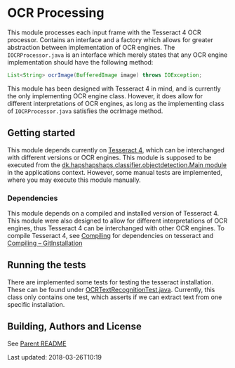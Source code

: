 # OCR Processing
This module processes each input frame with the Tesseract 4 OCR processor.
Contains an interface and a factory which allows for greater abstraction between implementation of OCR engines.
The `IOCRProcessor.java` is an interface which merely states that any OCR engine implementation should have the following method:
```java
List<String> ocrImage(BufferedImage image) throws IOException;
```
This module has been designed with Tesseract 4 in mind, and is currently the only implementing OCR engine class.
However, it does allow for different interpretations of OCR engines, as long as the implementing class of `IOCRProcessor.java` satisfies the ocrImage method.

## Getting started
This module depends currently on [Tesseract 4](https://github.com/tesseract-ocr/tesseract/tree/4.00.00alpha), which can be interchanged with different versions or OCR engines.
This module is supposed to be executed from the [dk.hapshapshaps.classifier.objectdetection.Main module](../main/README.md) in the applications context.
However, some manual tests are implemented, where you may execute this module manually.  


### Dependencies
This module depends on a compiled and installed version of Tesseract 4.
This module were also designed to allow for different interpretations of OCR engines, thus Tesseract 4 can be interchanged with other OCR engines.
To compile Tesseract 4, see [Compiling](https://github.com/tesseract-ocr/tesseract/wiki/Compiling) for dependencies on tesseract and [Compiling – GitInstallation](https://github.com/tesseract-ocr/tesseract/wiki/Compiling-%E2%80%93-GitInstallation)
 

## Running the tests
There are implemented some tests for testing the tesseract installation.
These can be found under [OCRTextRecognitionTest.java](src/test/java/dk/kb/tvsubtitle/ocrprocessing/OCRTextRecognitionTest.java).
Currently, this class only contains one test, which asserts if we can extract text from one specific installation.


## Building, Authors and License
See [Parent README](../README.md)

Last updated: 2018-03-26T10:19